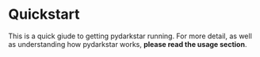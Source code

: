 # Quickstart

This is a quick giude to getting pydarkstar running.  For more detail, as well as understanding how pydarkstar works, **please read the usage section**.